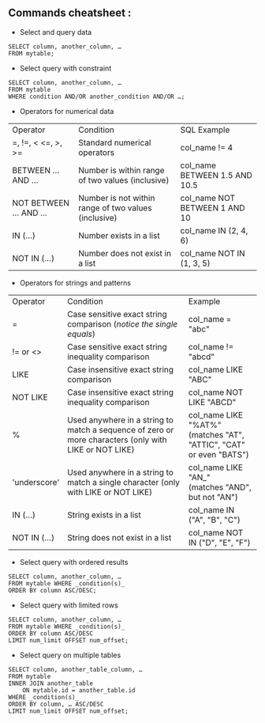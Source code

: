 ## Commands cheatsheet :

- Select and query data
```
SELECT column, another_column, … 
FROM mytable;
```

- Select query with constraint
```
SELECT column, another_column, … 
FROM mytable 
WHERE condition AND/OR another_condition AND/OR …;
```

- Operators for numerical data

|   |   |   |
|---|---|---|
|Operator|Condition|SQL Example|
|=, !=, < <=, >, >=|Standard numerical operators|col_name != 4|
|BETWEEN … AND …|Number is within range of two values (inclusive)|col_name BETWEEN 1.5 AND 10.5|
|NOT BETWEEN … AND …|Number is not within range of two values (inclusive)|col_name NOT BETWEEN 1 AND 10|
|IN (…)|Number exists in a list|col_name IN (2, 4, 6)|
|NOT IN (…)|Number does not exist in a list|col_name NOT IN (1, 3, 5)|

- Operators for strings and patterns

|   |   |   |
|---|---|---|
|Operator|Condition|Example|
|=|Case sensitive exact string comparison (_notice the single equals_)|col_name = "abc"|
|!= or <>|Case sensitive exact string inequality comparison|col_name != "abcd"|
|LIKE|Case insensitive exact string comparison|col_name LIKE "ABC"|
|NOT LIKE|Case insensitive exact string inequality comparison|col_name NOT LIKE "ABCD"|
|%|Used anywhere in a string to match a sequence of zero or more characters (only with LIKE or NOT LIKE)|col_name LIKE "%AT%"  <br>(matches "AT", "ATTIC", "CAT" or even "BATS")|
|'underscore'|Used anywhere in a string to match a single character (only with LIKE or NOT LIKE)|col_name LIKE "AN_"  <br>(matches "AND", but not "AN")|
|IN (…)|String exists in a list|col_name IN ("A", "B", "C")|
|NOT IN (…)|String does not exist in a list|col_name NOT IN ("D", "E", "F")|

- Select query with ordered results
```
SELECT column, another_column, … 
FROM mytable WHERE _condition(s)_
ORDER BY column ASC/DESC;
```

- Select query with limited rows
```
SELECT column, another_column, … 
FROM mytable WHERE _condition(s)_ 
ORDER BY column ASC/DESC 
LIMIT num_limit OFFSET num_offset;
```

- Select query on multiple tables
```
SELECT column, another_table_column, … 
FROM mytable 
INNER JOIN another_table 
	ON mytable.id = another_table.id
WHERE _condition(s)_ 
ORDER BY column, … ASC/DESC 
LIMIT num_limit OFFSET num_offset;
```
